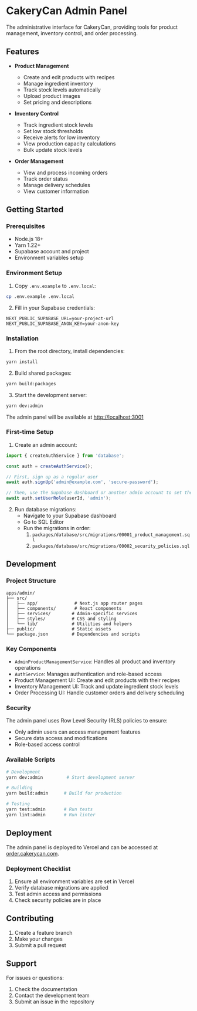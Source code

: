 # CakeryCan Admin Panel

The administrative interface for CakeryCan, providing tools for product management, inventory control, and order processing.

## Features

- **Product Management**
  - Create and edit products with recipes
  - Manage ingredient inventory
  - Track stock levels automatically
  - Upload product images
  - Set pricing and descriptions

- **Inventory Control**
  - Track ingredient stock levels
  - Set low stock thresholds
  - Receive alerts for low inventory
  - View production capacity calculations
  - Bulk update stock levels

- **Order Management**
  - View and process incoming orders
  - Track order status
  - Manage delivery schedules
  - View customer information

## Getting Started

### Prerequisites

- Node.js 18+ 
- Yarn 1.22+
- Supabase account and project
- Environment variables setup

### Environment Setup

1. Copy `.env.example` to `.env.local`:
```bash
cp .env.example .env.local
```

2. Fill in your Supabase credentials:
```env
NEXT_PUBLIC_SUPABASE_URL=your-project-url
NEXT_PUBLIC_SUPABASE_ANON_KEY=your-anon-key
```

### Installation

1. From the root directory, install dependencies:
```bash
yarn install
```

2. Build shared packages:
```bash
yarn build:packages
```

3. Start the development server:
```bash
yarn dev:admin
```

The admin panel will be available at [http://localhost:3001](http://localhost:3001)

### First-time Setup

1. Create an admin account:
```typescript
import { createAuthService } from 'database';

const auth = createAuthService();

// First, sign up as a regular user
await auth.signUp('admin@example.com', 'secure-password');

// Then, use the Supabase dashboard or another admin account to set the role
await auth.setUserRole(userId, 'admin');
```

2. Run database migrations:
   - Navigate to your Supabase dashboard
   - Go to SQL Editor
   - Run the migrations in order:
     1. `packages/database/src/migrations/00001_product_management.sql`
     2. `packages/database/src/migrations/00002_security_policies.sql`

## Development

### Project Structure

```
apps/admin/
├── src/
│   ├── app/              # Next.js app router pages
│   ├── components/       # React components
│   ├── services/        # Admin-specific services
│   ├── styles/          # CSS and styling
│   └── lib/             # Utilities and helpers
├── public/              # Static assets
└── package.json         # Dependencies and scripts
```

### Key Components

- `AdminProductManagementService`: Handles all product and inventory operations
- `AuthService`: Manages authentication and role-based access
- Product Management UI: Create and edit products with their recipes
- Inventory Management UI: Track and update ingredient stock levels
- Order Processing UI: Handle customer orders and delivery scheduling

### Security

The admin panel uses Row Level Security (RLS) policies to ensure:
- Only admin users can access management features
- Secure data access and modifications
- Role-based access control

### Available Scripts

```bash
# Development
yarn dev:admin         # Start development server

# Building
yarn build:admin      # Build for production

# Testing
yarn test:admin       # Run tests
yarn lint:admin       # Run linter
```

## Deployment

The admin panel is deployed to Vercel and can be accessed at [order.cakerycan.com](https://order.cakerycan.com).

### Deployment Checklist

1. Ensure all environment variables are set in Vercel
2. Verify database migrations are applied
3. Test admin access and permissions
4. Check security policies are in place

## Contributing

1. Create a feature branch
2. Make your changes
3. Submit a pull request

## Support

For issues or questions:
1. Check the documentation
2. Contact the development team
3. Submit an issue in the repository